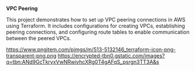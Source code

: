 **VPC Peering**

This project demonstrates how to set up VPC peering connections in AWS using Terraform. It includes configurations for creating VPCs, establishing peering connections, and configuring route tables to enable communication between the peered VPCs.


https://www.pngitem.com/pimgs/m/513-5132146_terraform-icon-png-transparent-png.png    https://encrypted-tbn0.gstatic.com/images?q=tbn:ANd9GcTkryxVwNRwivhcXRg0T4gAFqS_psrgn3TT3A&s
